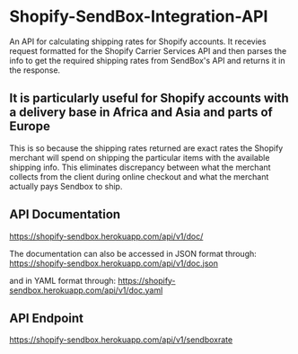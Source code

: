 # Shopify-SendBox-Integration-API
An API for calculating shipping rates for Shopify accounts. It recevies request formatted for the Shopify Carrier Services API and then parses the info to get the required shipping rates from SendBox's API and returns it in the response.

## It is particularly useful for Shopify accounts with a delivery base in Africa and Asia and parts of Europe
This is so because the shipping rates returned are exact rates the Shopify merchant will spend on shipping the particular items with the available shipping info. This eliminates discrepancy between what the merchant collects from the client during online checkout and what the merchant actually pays Sendbox to ship.

## API Documentation
https://shopify-sendbox.herokuapp.com/api/v1/doc/

The documentation can also be accessed in JSON format through:
https://shopify-sendbox.herokuapp.com/api/v1/doc.json

and in YAML format through:
https://shopify-sendbox.herokuapp.com/api/v1/doc.yaml


## API Endpoint
https://shopify-sendbox.herokuapp.com/api/v1/sendboxrate
